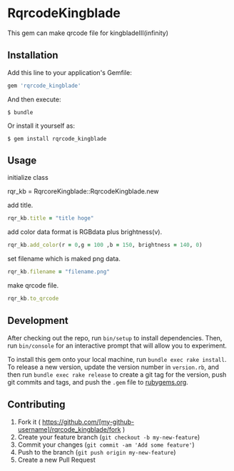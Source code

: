 # RqrcodeKingblade

This gem can make qrcode file for kingbladeIII(infinity)

## Installation

Add this line to your application's Gemfile:

```ruby
gem 'rqrcode_kingblade'
```

And then execute:

    $ bundle

Or install it yourself as:

    $ gem install rqrcode_kingblade

## Usage

initialize class

rqr_kb = RqrcoreKingblade::RqrcodeKingblade.new

add title.

```ruby
rqr_kb.title = "title hoge"
```

add color data
format is RGBdata plus brightness(v).

```ruby
rqr_kb.add_color(r = 0,g = 100 ,b = 150, brightness = 140, 0)
```
set filename which is maked png data.

```ruby
rqr_kb.filename = "filename.png"
```

make qrcode file.

```ruby
rqr_kb.to_qrcode
```

## Development

After checking out the repo, run `bin/setup` to install dependencies. Then, run `bin/console` for an interactive prompt that will allow you to experiment.

To install this gem onto your local machine, run `bundle exec rake install`. To release a new version, update the version number in `version.rb`, and then run `bundle exec rake release` to create a git tag for the version, push git commits and tags, and push the `.gem` file to [rubygems.org](https://rubygems.org).

## Contributing

1. Fork it ( https://github.com/[my-github-username]/rqrcode_kingblade/fork )
2. Create your feature branch (`git checkout -b my-new-feature`)
3. Commit your changes (`git commit -am 'Add some feature'`)
4. Push to the branch (`git push origin my-new-feature`)
5. Create a new Pull Request
